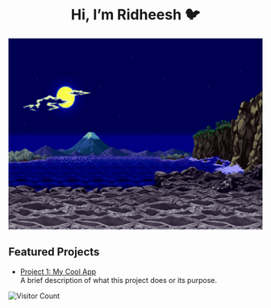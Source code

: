 <div align="center">
<h1> Hi, I’m Ridheesh 🐦 </h1> 
</div>

<img src="https://github.com/RidheeshAmarthya/RidheeshAmarthya/blob/main/wallpaper.gif">

## Featured Projects
- [Project 1: My Cool App](https://github.com/username/my-cool-app)  
  A brief description of what this project does or its purpose.

![Visitor Count](https://profile-counter.glitch.me/{RidheeshAmarthya}/count.svg) 
